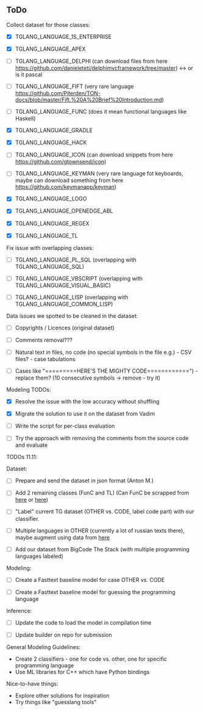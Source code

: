 ## ToDo

Collect dataset for those classes:

 - [X] TGLANG_LANGUAGE_1S_ENTERPRISE
 - [X] TGLANG_LANGUAGE_APEX
 - [ ] TGLANG_LANGUAGE_DELPHI (can download files from here https://github.com/danieleteti/delphimvcframework/tree/master) <-> or is it pascal
 - [ ] TGLANG_LANGUAGE_FIFT (very rare language https://github.com/Piterden/TON-docs/blob/master/Fift.%20A%20Brief%20Introduction.md)
 - [ ] TGLANG_LANGUAGE_FUNC (does it mean functional languages like Haskell)
 - [X] TGLANG_LANGUAGE_GRADLE
 - [X] TGLANG_LANGUAGE_HACK
 - [ ] TGLANG_LANGUAGE_ICON (can download snippets from here https://github.com/gtownsend/icon)
 - [ ] TGLANG_LANGUAGE_KEYMAN (very rare language fot keyboards, maybe can download something from here https://github.com/keymanapp/keyman)
 - [X] TGLANG_LANGUAGE_LOGO
 - [X] TGLANG_LANGUAGE_OPENEDGE_ABL
 - [X] TGLANG_LANGUAGE_REGEX
 - [X] TGLANG_LANGUAGE_TL


Fix issue with overlapping classes:

 - [ ] TGLANG_LANGUAGE_PL_SQL (overlapping with TGLANG_LANGUAGE_SQL)
 - [ ] TGLANG_LANGUAGE_VBSCRIPT (overlapping with TGLANG_LANGUAGE_VISUAL_BASIC)
 - [ ] TGLANG_LANGUAGE_LISP (overlapping with TGLANG_LANGUAGE_COMMON_LISP)


Data issues we spotted to be cleaned in the dataset:
- [ ] Copyrights / Licences (original dataset)
- [ ] Comments removal???
- [ ] Natural text in files, no code (no special symbols in the file e.g.) - CSV files? - case tabulations
- [ ] Cases like "=========HERE'S THE MIGHTY CODE============") - replace them? (10 consecutive symbols -> remove - try it)


Modeling TODOs:
- [X] Resolve the issue with the low accuracy without shuffling
- [X] Migrate the solution to use it on the dataset from Vadim
- [ ] Write the script for per-class evaluation
- [ ] Try the approach with removing the comments from the source code and evaluate



TODOs 11.11:

Dataset:
- [ ] Prepare and send the dataset in json format (Anton M.)
- [ ] Add 2 remaining classes (FunC and TL) (Can FunC be scrapped from [here](https://github.com/search?q=path%3A*.fc&type=code&p=2) or [here](https://docs.ton.org/develop/smart-contracts/examples#ton-smart-challenge-4))
- [ ] "Label" current TG dataset (OTHER vs. CODE, label code part) with our classifier.
- [ ] Multiple languages in OTHER (currently a lot of russian texts there), maybe augment using data from [here](https://bitbucket.org/globaltrouble/tg-cat/src/master/contest-static/dc0202-input.txt)
- [ ] Add our dataset from BigCode The Stack (with multiple programming languages labeled)



Modeling:
- [ ] Create a Fasttext baseline model for case OTHER vs. CODE
- [ ] Create a Fasttext baseline model for guessing the programming language


Inference:

- [ ] Update the code to load the model in compilation time
- [ ] Update builder on repo for submission


General Modeling Guidelines:
- Create 2 classifiers - one for code vs. other, one for specific programming language
- Use ML libraries for C++ which have Python bindings


Nice-to-have things:
- Explore other solutions for inspiration
- Try things like "guesslang tools"





